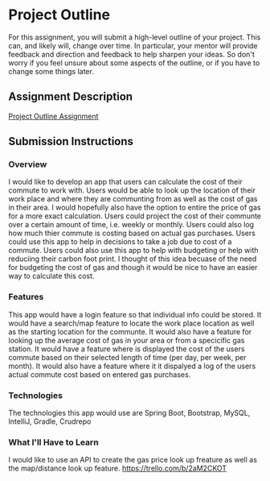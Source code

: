 # Project Outline
For this assignment, you will submit a high-level outline of your project. This can, and likely will, change over time. In particular, your mentor will provide feedback and direction and feedback to help sharpen your ideas. So don't worry if you feel unsure about some aspects of the outline, or if you have to change some things later.

## Assignment Description
[Project Outline Assignment](https://education.launchcode.org/liftoff/assignments/project-outline/)

## Submission Instructions

### Overview
  I would like to develop an app that users can calculate the cost of their commute to work with. Users would be able to look up the location of their work place and where they are communting from as well as the cost of gas in their area. I would hopefully also have the option to entire the price of gas for a more exact calculation. Users could project the cost of their communte over a certain amount of time, i.e. weekly or monthly. Users could also log how much thier commute is costing based on actual gas purchases. 
  Users could use this app to help in decisions to take a job due to cost of a commute. Users could also use this app to help with budgeting or help with reduciing their carbon foot print. I thought of this idea becuase of the need for budgeting the cost of gas and though it would be nice to have an easier way to calculate this cost. 
### Features
This app would have a login feature so that individual info could be stored. It would have a search/map feature to locate the work place location as well as the starting location for the communte. It would also have a feature for looking up the average cost of gas in your area or from a specicific gas station. It would have a feature where is displayed the cost of the users commute based on their selected length of time (per day, per week, per month). It would also have a feature where it it dispalyed a log of the users actual commute cost based on entered gas purchases.
### Technologies
The technologies this app would use are Spring Boot, Bootstrap, MySQL, IntelliJ, Gradle, Crudrepo

### What I'll Have to Learn
I would like to use an API to create the gas price look up freature as well as the map/distance look up feature. 
https://trello.com/b/2aM2CKOT
